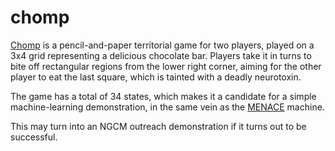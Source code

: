 # chomp

[Chomp](http://www.papg.com/show?3AEA) is a pencil-and-paper territorial game for two players, played on a 3x4 grid representing a delicious chocolate bar. Players take it in turns to bite off rectangular regions from the lower right corner, aiming for the other player to eat the last square, which is tainted with a deadly neurotoxin. 

The game has a total of 34 states, which makes it a candidate for a simple machine-learning demonstration, in the same vein as the [MENACE](https://github.com/mscroggs/MENACE) machine.  

This may turn into an NGCM outreach demonstration if it turns out to be successful.
